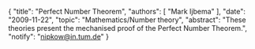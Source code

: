 {
    "title": "Perfect Number Theorem",
    "authors": [
        "Mark Ijbema"
    ],
    "date": "2009-11-22",
    "topic": "Mathematics/Number theory",
    "abstract": "These theories present the mechanised proof of the Perfect Number Theorem.",
    "notify": "nipkow@in.tum.de"
}